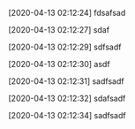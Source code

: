 [2020-04-13 02:12:24] fdsafsad

[2020-04-13 02:12:27] sdaf

[2020-04-13 02:12:29] sdfsadf

[2020-04-13 02:12:30] asdf

[2020-04-13 02:12:31] sadfsadf

[2020-04-13 02:12:32] sdafsadf

[2020-04-13 02:12:34] sadfsadf


